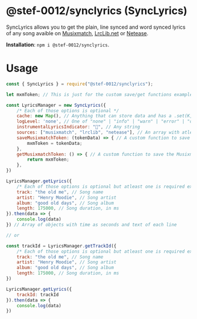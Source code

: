 # @stef-0012/synclyrics (SyncLyrics)

SyncLyrics allows you to get the plain, line synced and word synced lyrics of any song avaible on [Musixmatch](https://musixmatch.com), [LrcLib.net](https://lrclib.net) or [Netease](https://music.xianqiao.wang).

**Installation**: `npm i @stef-0012/synclyrics`.

# Usage

```js
const { SyncLyrics } = require("@stef-0012/synclyrics");

let mxmToken; // This is just for the custom save/get functions example

const LyricsManager = new SyncLyrics({
    /* Each of those options is optional */
    cache: new Map(), // Anything that can store data and has a .set(K, V), .get(K) and .has(K) values
    logLevel: 'none', // One of "none" | "info" | "warn" | "error" | "debug"
    instrumentalLyricsIndicator: "", // Any string
    sources: ["musixmatch", "lrclib", "netease"], // An array with atleast one of those sources
    saveMusixmatchToken: (tokenData) => { // A custom function to save the Musixmatch token, otherwise it'll skip Musixmatch fetch
        mxmToken = tokenData;
    },
    getMusixmatchToken: () => { // A custom function to save the Musixmatch token, otherwise it'll skip Musixmatch fetch
        return mxmToken;
    },
})

LyricsManager.getLyrics({
    /* Each of those options is optional but atleast one is required excluded length */
    track: "the old me", // Song name
    artist: "Henry Moodie", // Song artist
    album: "good old days", // Song album
    length: 175000, // Song duration, in ms
}).then(data => {
    console.log(data)
}) // Array of objects with time as seconds and text of each line

// or

const trackId = LyricsManager.getTrackId({
    /* Each of those options is optional but atleast one is required excluded length */
    track: "the old me", // Song name
    artist: "Henry Moodie", // Song artist
    album: "good old days", // Song album
    length: 175000, // Song duration, in ms
})

LyricsManager.getLyrics({
    trackId: trackId
}).then(data => {
    console.log(data)
})
```